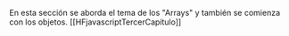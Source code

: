 En esta sección se aborda el tema de los "Arrays" y también se comienza con los objetos.
[[HFjavascriptTercerCapítulo]]